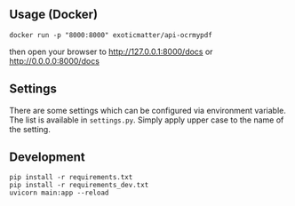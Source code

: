 
## Usage (Docker)

```shell
docker run -p "8000:8000" exoticmatter/api-ocrmypdf
```

then open your browser to http://127.0.0.1:8000/docs or http://0.0.0.0:8000/docs

## Settings

There are some settings which can be configured via environment variable. The list is available in `settings.py`. Simply
apply upper case to the name of the setting.

## Development

```shell
pip install -r requirements.txt
pip install -r requirements_dev.txt
uvicorn main:app --reload
```